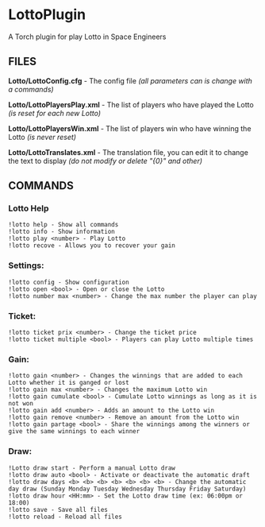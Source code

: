 # LottoPlugin
A Torch plugin for play Lotto in Space Engineers

## FILES
**Lotto/LottoConfig.cfg** - The config file *(all parameters can is change with a commands)*

**Lotto/LottoPlayersPlay.xml** - The list of players who have played the Lotto *(is reset for each new Lotto)*

**Lotto/LottoPlayersWin.xml** - The list of players win who have winning the Lotto *(is never reset)*

**Lotto/LottoTranslates.xml** - The translation file, you can edit it to change the text to display *(do not modify or delete "{0}" and other)*

## COMMANDS
### Lotto Help
```
!lotto help - Show all commands
!lotto info - Show information
!lotto play <number> - Play Lotto
!lotto recove - Allows you to recover your gain
```

### Settings:
```
!lotto config - Show configuration
!lotto open <bool> - Open or close the Lotto
!lotto number max <number> - Change the max number the player can play
```

### Ticket:
```
!lotto ticket prix <number> - Change the ticket price
!lotto ticket multiple <bool> - Players can play Lotto multiple times
```

### Gain:
```
!lotto gain <number> - Changes the winnings that are added to each Lotto whether it is ganged or lost
!lotto gain max <number> - Changes the maximum Lotto win
!lotto gain cumulate <bool> - Cumulate Lotto winnings as long as it is not won
!lotto gain add <number> - Adds an amount to the Lotto win
!lotto gain remove <number> - Remove an amount from the Lotto win
!lotto gain partage <bool> - Share the winnings among the winners or give the same winnings to each winner
```

### Draw:
```
!Lotto draw start - Perform a manual Lotto draw
!lotto draw auto <bool> - Activate or deactivate the automatic draft
!lotto draw days <b> <b> <b> <b> <b> <b> <b> - Change the automatic day draw (Sunday Monday Tuesday Wednesday Thursday Friday Saturday)
!lotto draw hour <HH:mm> - Set the Lotto draw time (ex: 06:00pm or 18:00)
!lotto save - Save all files
!lotto reload - Reload all files
```
